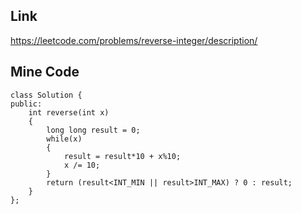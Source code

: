 Link
---
https://leetcode.com/problems/reverse-integer/description/

Mine Code
---
```
class Solution {
public:
    int reverse(int x) 
    {
        long long result = 0;
        while(x)
        {
            result = result*10 + x%10;
            x /= 10;
        } 
        return (result<INT_MIN || result>INT_MAX) ? 0 : result;
    }
};
```
